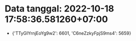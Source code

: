 # Data tanggal: 2022-10-18 17:58:36.581260+07:00

* {'TTyGIYrnjEoYg9w2': 6601, 'C6neZzkyFpjS9ms4': 5659}
